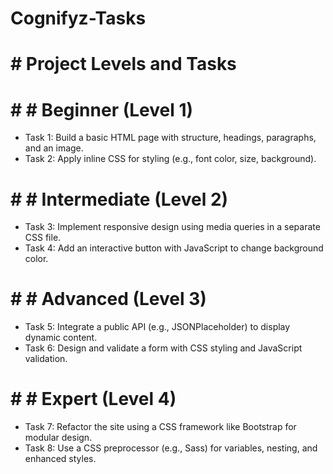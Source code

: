 # Cognifyz-Tasks

# # Project Levels and Tasks

# # # Beginner (Level 1)
- Task 1: Build a basic HTML page with structure, headings, paragraphs, and an image.
- Task 2: Apply inline CSS for styling (e.g., font color, size, background).

# # # Intermediate (Level 2)
- Task 3: Implement responsive design using media queries in a separate CSS file.
- Task 4: Add an interactive button with JavaScript to change background color.

# # # Advanced (Level 3)
- Task 5: Integrate a public API (e.g., JSONPlaceholder) to display dynamic content.
- Task 6: Design and validate a form with CSS styling and JavaScript validation.

# # # Expert (Level 4)
- Task 7: Refactor the site using a CSS framework like Bootstrap for modular design.
- Task 8: Use a CSS preprocessor (e.g., Sass) for variables, nesting, and enhanced styles.
